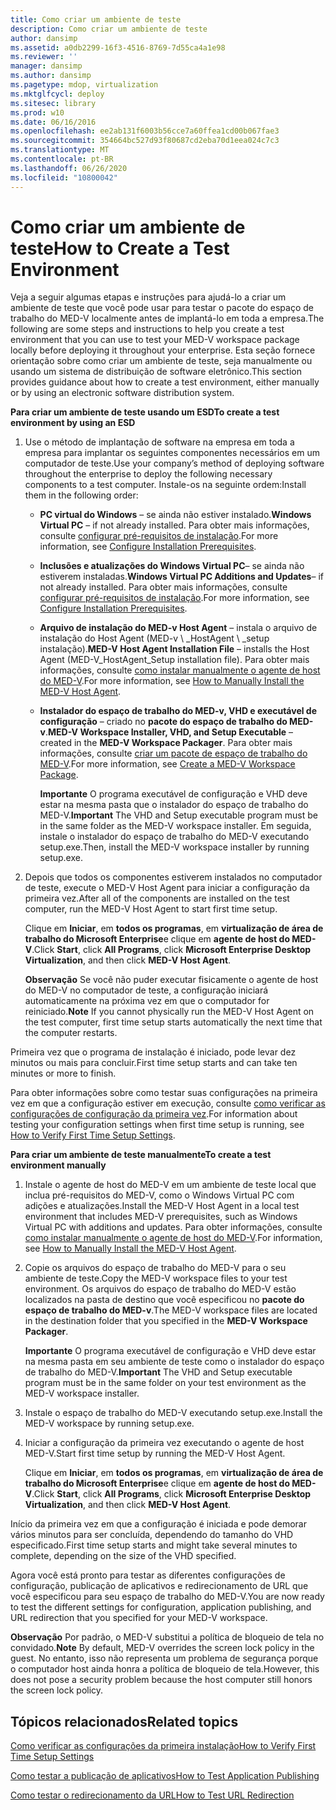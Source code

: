```yaml
---
title: Como criar um ambiente de teste
description: Como criar um ambiente de teste
author: dansimp
ms.assetid: a0db2299-16f3-4516-8769-7d55ca4a1e98
ms.reviewer: ''
manager: dansimp
ms.author: dansimp
ms.pagetype: mdop, virtualization
ms.mktglfcycl: deploy
ms.sitesec: library
ms.prod: w10
ms.date: 06/16/2016
ms.openlocfilehash: ee2ab131f6003b56cce7a60ffea1cd00b067fae3
ms.sourcegitcommit: 354664bc527d93f80687cd2eba70d1eea024c7c3
ms.translationtype: MT
ms.contentlocale: pt-BR
ms.lasthandoff: 06/26/2020
ms.locfileid: "10800042"
---
```

# <span data-ttu-id="9fb0e-103">Como criar um ambiente de teste</span><span class="sxs-lookup"><span data-stu-id="9fb0e-103">How to Create a Test Environment</span></span>


<span data-ttu-id="9fb0e-104">Veja a seguir algumas etapas e instruções para ajudá-lo a criar um ambiente de teste que você pode usar para testar o pacote do espaço de trabalho do MED-V localmente antes de implantá-lo em toda a empresa.</span><span class="sxs-lookup"><span data-stu-id="9fb0e-104">The following are some steps and instructions to help you create a test environment that you can use to test your MED-V workspace package locally before deploying it throughout your enterprise.</span></span> <span data-ttu-id="9fb0e-105">Esta seção fornece orientação sobre como criar um ambiente de teste, seja manualmente ou usando um sistema de distribuição de software eletrônico.</span><span class="sxs-lookup"><span data-stu-id="9fb0e-105">This section provides guidance about how to create a test environment, either manually or by using an electronic software distribution system.</span></span>

**<span data-ttu-id="9fb0e-106">Para criar um ambiente de teste usando um ESD</span><span class="sxs-lookup"><span data-stu-id="9fb0e-106">To create a test environment by using an ESD</span></span>**

1.  <span data-ttu-id="9fb0e-107">Use o método de implantação de software na empresa em toda a empresa para implantar os seguintes componentes necessários em um computador de teste.</span><span class="sxs-lookup"><span data-stu-id="9fb0e-107">Use your company’s method of deploying software throughout the enterprise to deploy the following necessary components to a test computer.</span></span> <span data-ttu-id="9fb0e-108">Instale-os na seguinte ordem:</span><span class="sxs-lookup"><span data-stu-id="9fb0e-108">Install them in the following order:</span></span>

    -   <span data-ttu-id="9fb0e-109">**PC virtual do Windows** – se ainda não estiver instalado.</span><span class="sxs-lookup"><span data-stu-id="9fb0e-109">**Windows Virtual PC** – if not already installed.</span></span> <span data-ttu-id="9fb0e-110">Para obter mais informações, consulte [configurar pré-requisitos de instalação](configure-installation-prerequisites.md).</span><span class="sxs-lookup"><span data-stu-id="9fb0e-110">For more information, see [Configure Installation Prerequisites](configure-installation-prerequisites.md).</span></span>

    -   <span data-ttu-id="9fb0e-111">**Inclusões e atualizações do Windows Virtual PC**– se ainda não estiverem instaladas.</span><span class="sxs-lookup"><span data-stu-id="9fb0e-111">**Windows Virtual PC Additions and Updates**– if not already installed.</span></span> <span data-ttu-id="9fb0e-112">Para obter mais informações, consulte [configurar pré-requisitos de instalação](configure-installation-prerequisites.md).</span><span class="sxs-lookup"><span data-stu-id="9fb0e-112">For more information, see [Configure Installation Prerequisites](configure-installation-prerequisites.md).</span></span>

    -   <span data-ttu-id="9fb0e-113">**Arquivo de instalação do MED-v Host Agent** – instala o arquivo de instalação do Host Agent (MED-v \ _HostAgent \ _setup instalação).</span><span class="sxs-lookup"><span data-stu-id="9fb0e-113">**MED-V Host Agent Installation File** – installs the Host Agent (MED-V\_HostAgent\_Setup installation file).</span></span> <span data-ttu-id="9fb0e-114">Para obter mais informações, consulte [como instalar manualmente o agente de host do MED-V](how-to-manually-install-the-med-v-host-agent.md).</span><span class="sxs-lookup"><span data-stu-id="9fb0e-114">For more information, see [How to Manually Install the MED-V Host Agent](how-to-manually-install-the-med-v-host-agent.md).</span></span>

    -   <span data-ttu-id="9fb0e-115">**Instalador do espaço de trabalho do MED-v, VHD e executável de configuração** – criado no **pacote do espaço de trabalho do MED-v**.</span><span class="sxs-lookup"><span data-stu-id="9fb0e-115">**MED-V Workspace Installer, VHD, and Setup Executable** – created in the **MED-V Workspace Packager**.</span></span> <span data-ttu-id="9fb0e-116">Para obter mais informações, consulte [criar um pacote de espaço de trabalho do MED-V](create-a-med-v-workspace-package.md).</span><span class="sxs-lookup"><span data-stu-id="9fb0e-116">For more information, see [Create a MED-V Workspace Package](create-a-med-v-workspace-package.md).</span></span>

        <span data-ttu-id="9fb0e-117">**Importante**  O programa executável de configuração e VHD deve estar na mesma pasta que o instalador do espaço de trabalho do MED-V.</span><span class="sxs-lookup"><span data-stu-id="9fb0e-117">**Important** The VHD and Setup executable program must be in the same folder as the MED-V workspace installer.</span></span> <span data-ttu-id="9fb0e-118">Em seguida, instale o instalador do espaço de trabalho do MED-V executando setup.exe.</span><span class="sxs-lookup"><span data-stu-id="9fb0e-118">Then, install the MED-V workspace installer by running setup.exe.</span></span>

         

2.  <span data-ttu-id="9fb0e-119">Depois que todos os componentes estiverem instalados no computador de teste, execute o MED-V Host Agent para iniciar a configuração da primeira vez.</span><span class="sxs-lookup"><span data-stu-id="9fb0e-119">After all of the components are installed on the test computer, run the MED-V Host Agent to start first time setup.</span></span>

    <span data-ttu-id="9fb0e-120">Clique em **Iniciar**, em **todos os programas**, em **virtualização de área de trabalho do Microsoft Enterprise**e clique em **agente de host do MED-V**.</span><span class="sxs-lookup"><span data-stu-id="9fb0e-120">Click **Start**, click **All Programs**, click **Microsoft Enterprise Desktop Virtualization**, and then click **MED-V Host Agent**.</span></span>

    <span data-ttu-id="9fb0e-121">**Observação**  Se você não puder executar fisicamente o agente de host do MED-V no computador de teste, a configuração iniciará automaticamente na próxima vez em que o computador for reiniciado.</span><span class="sxs-lookup"><span data-stu-id="9fb0e-121">**Note** If you cannot physically run the MED-V Host Agent on the test computer, first time setup starts automatically the next time that the computer restarts.</span></span>

     

<span data-ttu-id="9fb0e-122">Primeira vez que o programa de instalação é iniciado, pode levar dez minutos ou mais para concluir.</span><span class="sxs-lookup"><span data-stu-id="9fb0e-122">First time setup starts and can take ten minutes or more to finish.</span></span>

<span data-ttu-id="9fb0e-123">Para obter informações sobre como testar suas configurações na primeira vez em que a configuração estiver em execução, consulte [como verificar as configurações de configuração da primeira vez](how-to-verify-first-time-setup-settings.md).</span><span class="sxs-lookup"><span data-stu-id="9fb0e-123">For information about testing your configuration settings when first time setup is running, see [How to Verify First Time Setup Settings](how-to-verify-first-time-setup-settings.md).</span></span>

**<span data-ttu-id="9fb0e-124">Para criar um ambiente de teste manualmente</span><span class="sxs-lookup"><span data-stu-id="9fb0e-124">To create a test environment manually</span></span>**

1.  <span data-ttu-id="9fb0e-125">Instale o agente de host do MED-V em um ambiente de teste local que inclua pré-requisitos do MED-V, como o Windows Virtual PC com adições e atualizações.</span><span class="sxs-lookup"><span data-stu-id="9fb0e-125">Install the MED-V Host Agent in a local test environment that includes MED-V prerequisites, such as Windows Virtual PC with additions and updates.</span></span> <span data-ttu-id="9fb0e-126">Para obter informações, consulte [como instalar manualmente o agente de host do MED-V](how-to-manually-install-the-med-v-host-agent.md).</span><span class="sxs-lookup"><span data-stu-id="9fb0e-126">For information, see [How to Manually Install the MED-V Host Agent](how-to-manually-install-the-med-v-host-agent.md).</span></span>

2.  <span data-ttu-id="9fb0e-127">Copie os arquivos do espaço de trabalho do MED-V para o seu ambiente de teste.</span><span class="sxs-lookup"><span data-stu-id="9fb0e-127">Copy the MED-V workspace files to your test environment.</span></span> <span data-ttu-id="9fb0e-128">Os arquivos do espaço de trabalho do MED-V estão localizados na pasta de destino que você especificou no **pacote do espaço de trabalho do MED-v**.</span><span class="sxs-lookup"><span data-stu-id="9fb0e-128">The MED-V workspace files are located in the destination folder that you specified in the **MED-V Workspace Packager**.</span></span>

    <span data-ttu-id="9fb0e-129">**Importante**  O programa executável de configuração e VHD deve estar na mesma pasta em seu ambiente de teste como o instalador do espaço de trabalho do MED-V.</span><span class="sxs-lookup"><span data-stu-id="9fb0e-129">**Important** The VHD and Setup executable program must be in the same folder on your test environment as the MED-V workspace installer.</span></span>

     

3.  <span data-ttu-id="9fb0e-130">Instale o espaço de trabalho do MED-V executando setup.exe.</span><span class="sxs-lookup"><span data-stu-id="9fb0e-130">Install the MED-V workspace by running setup.exe.</span></span>

4.  <span data-ttu-id="9fb0e-131">Iniciar a configuração da primeira vez executando o agente de host MED-V.</span><span class="sxs-lookup"><span data-stu-id="9fb0e-131">Start first time setup by running the MED-V Host Agent.</span></span>

    <span data-ttu-id="9fb0e-132">Clique em **Iniciar**, em **todos os programas**, em **virtualização de área de trabalho do Microsoft Enterprise**e clique em **agente de host do MED-V**.</span><span class="sxs-lookup"><span data-stu-id="9fb0e-132">Click **Start**, click **All Programs**, click **Microsoft Enterprise Desktop Virtualization**, and then click **MED-V Host Agent**.</span></span>

<span data-ttu-id="9fb0e-133">Início da primeira vez em que a configuração é iniciada e pode demorar vários minutos para ser concluída, dependendo do tamanho do VHD especificado.</span><span class="sxs-lookup"><span data-stu-id="9fb0e-133">First time setup starts and might take several minutes to complete, depending on the size of the VHD specified.</span></span>

<span data-ttu-id="9fb0e-134">Agora você está pronto para testar as diferentes configurações de configuração, publicação de aplicativos e redirecionamento de URL que você especificou para seu espaço de trabalho do MED-V.</span><span class="sxs-lookup"><span data-stu-id="9fb0e-134">You are now ready to test the different settings for configuration, application publishing, and URL redirection that you specified for your MED-V workspace.</span></span>

<span data-ttu-id="9fb0e-135">**Observação**  Por padrão, o MED-V substitui a política de bloqueio de tela no convidado.</span><span class="sxs-lookup"><span data-stu-id="9fb0e-135">**Note** By default, MED-V overrides the screen lock policy in the guest.</span></span> <span data-ttu-id="9fb0e-136">No entanto, isso não representa um problema de segurança porque o computador host ainda honra a política de bloqueio de tela.</span><span class="sxs-lookup"><span data-stu-id="9fb0e-136">However, this does not pose a security problem because the host computer still honors the screen lock policy.</span></span>

 

## <span data-ttu-id="9fb0e-137">Tópicos relacionados</span><span class="sxs-lookup"><span data-stu-id="9fb0e-137">Related topics</span></span>


[<span data-ttu-id="9fb0e-138">Como verificar as configurações da primeira instalação</span><span class="sxs-lookup"><span data-stu-id="9fb0e-138">How to Verify First Time Setup Settings</span></span>](how-to-verify-first-time-setup-settings.md)

[<span data-ttu-id="9fb0e-139">Como testar a publicação de aplicativos</span><span class="sxs-lookup"><span data-stu-id="9fb0e-139">How to Test Application Publishing</span></span>](how-to-test-application-publishing.md)

[<span data-ttu-id="9fb0e-140">Como testar o redirecionamento da URL</span><span class="sxs-lookup"><span data-stu-id="9fb0e-140">How to Test URL Redirection</span></span>](how-to-test-url-redirection.md)

 

 






